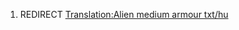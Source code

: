 1.  REDIRECT [Translation:Alien medium armour
    txt/hu](Translation:Alien_medium_armour_txt/hu "wikilink")